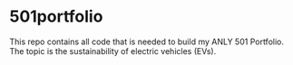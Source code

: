 # 501portfolio
This repo contains all code that is needed to build my ANLY 501 Portfolio. The topic is the sustainability of electric vehicles (EVs). 
